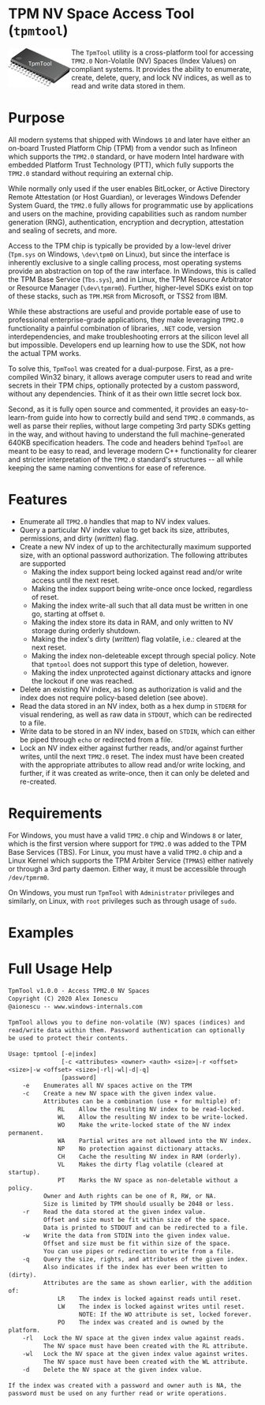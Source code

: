 # TPM NV Space Access Tool (`tpmtool`)
[<img align="left" src="tpmtool-logo.png" width="128"/>](tpmtool-logo.png)
The `TpmTool` utility is a cross-platform tool for accessing `TPM2.0` Non-Volatile (NV) Spaces (Index Values) on compliant systems. It provides the ability to enumerate, create, delete, query, and lock NV indices, as well as to read and write data stored in them.

# Purpose
All modern systems that shipped with Windows `10` and later have either an on-board Trusted Platform Chip (TPM) from a vendor such as Infineon which supports the `TPM2.0` standard, or have modern Intel hardware with embedded Platform Trust Technology (PTT), which fully supports the `TPM2.0` standard without requiring an external chip.

While normally only used if the user enables BitLocker, or Active Directory Remote Attestation (or Host Guardian), or leverages Windows Defender System Guard, the `TPM2.0` fully allows for programmatic use by applications and users on the machine, providing capabilities such as random number generation (RNG), authentication, encryption and decryption, attestation and sealing of secrets, and more. 

Access to the TPM chip is typically be provided by a low-level driver (`Tpm.sys` on Windows, `\dev\tpm0` on Linux), but since the interface is inherently exclusive to a single calling process, most operating systems provide an abstraction on top of the raw interface. In Windows, this is called the TPM Base Service (`Tbs.sys`), and in Linux, the TPM Resource Arbitrator or Resource Manager (`\dev\tpmrm0`). Further, higher-level SDKs exist on top of these stacks, such as `TPM.MSR` from Microsoft, or TSS2 from IBM.

While these abstractions are useful and provide portable ease of use to professional enterprise-grade applications, they make leveraging `TPM2.0` functionality a painful combination of libraries, `.NET` code, version interdependencies, and make troubleshooting errors at the silicon level all but impossible. Developers end up learning how to use the SDK, not how the actual TPM works.

To solve this, `TpmTool` was created for a dual-purpose. First, as a pre-compiled Win32 binary, it allows average computer users to read and write secrets in their TPM chips, optionally protected by a custom password, without any dependencies. Think of it as their own little secret lock box.

Second, as it is fully open source and commented, it provides an easy-to-learn-from guide into how to correctly build and send `TPM2.0` commands, as well as parse their replies, without large competing 3rd party SDKs getting in the way, and without having to understand the full machine-generated 640KB specification headers. The code and headers behind `TpmTool` are meant to be easy to read, and leverage modern C++ functionality for clearer and stricter interpretation of the `TPM2.0` standard's structures -- all while keeping the same naming conventions for ease of reference.

# Features
* Enumerate all `TPM2.0` handles that map to NV index values.
* Query a particular NV index value to get back its size, attributes, permissions, and dirty (_written_) flag.
* Create a new NV index of up to the architecturally maximum supported size, with an optional password authorization. The following attributes are supported
  - Making the index support being locked against read and/or write access until the next reset.
  - Making the index support being write-once once locked, regardless of reset.
  - Making the index write-all such that all data must be written in one go, starting at offset `0`.
  - Making the index store its data in RAM, and only written to NV storage during orderly shutdown.
  - Making the index's dirty (_written_) flag volatile, i.e.: cleared at the next reset.
  - Making the index non-deleteable except through special policy. Note that `tpmtool` does not support this type of deletion, however.
  - Making the index unprotected against dictionary attacks and ignore the lockout if one was reached.
* Delete an existing NV index, as long as authorization is valid and the index does not require policy-based deletion (see above).
* Read the data stored in an NV index, both as a hex dump in `STDERR` for visual rendering, as well as raw data in `STDOUT`, which can be redirected to a file.
* Write data to be stored in an NV index, based on `STDIN`, which can either be piped through `echo` or redirected from a file.
* Lock an NV index either against further reads, and/or against further writes, until the next `TPM2.0` reset. The index must have been created with the appropriate attributes to allow read and/or write locking, and further, if it was created as write-once, then it can only be deleted and re-created. 

# Requirements
For Windows, you must have a valid `TPM2.0` chip and Windows `8` or later, which is the first version where support for `TPM2.0` was added to the TPM Base Services (TBS). For Linux, you must have a valid `TPM2.0` chip and a Linux Kernel which supports the TPM Arbiter Service (`TPMAS`) either natively or through a 3rd party daemon. Either way, it must be accessible through `/dev/tpmrm0`.

On Windows, you must run `TpmTool` with `Administrator` privileges and similarly, on Linux, with `root` privileges such as through usage of `sudo`.

# Examples

# Full Usage Help
```
TpmTool v1.0.0 - Access TPM2.0 NV Spaces
Copyright (C) 2020 Alex Ionescu
@aionescu -- www.windows-internals.com

TpmTool allows you to define non-volatile (NV) spaces (indices) and
read/write data within them. Password authentication can optionally
be used to protect their contents.

Usage: tpmtool [-e|index]
               [-c <attributes> <owner> <auth> <size>|-r <offset> <size>|-w <offset> <size>|-rl|-wl|-d|-q]
               [password]
    -e    Enumerates all NV spaces active on the TPM
    -c    Create a new NV space with the given index value.
          Attributes can be a combination (use + for multiple) of:
              RL    Allow the resulting NV index to be read-locked.
              WL    Allow the resulting NV index to be write-locked.
              WO    Make the write-locked state of the NV index permanent.
              WA    Partial writes are not allowed into the NV index.
              NP    No protection against dictionary attacks.
              CH    Cache the resulting NV index in RAM (orderly).
              VL    Makes the dirty flag volatile (cleared at startup).
              PT    Marks the NV space as non-deletable without a policy.
          Owner and Auth rights can be one of R, RW, or NA.
          Size is limited by TPM should usually be 2048 or less.
    -r    Read the data stored at the given index value.
          Offset and size must be fit within size of the space.
          Data is printed to STDOUT and can be redirected to a file.
    -w    Write the data from STDIN into the given index value.
          Offset and size must be fit within size of the space.
          You can use pipes or redirection to write from a file.
    -q    Query the size, rights, and attributes of the given index.
          Also indicates if the index has ever been written to (dirty).
          Attributes are the same as shown earlier, with the addition of:
              LR    The index is locked against reads until reset.
              LW    The index is locked against writes until reset.
                    NOTE: If the WO attribute is set, locked forever.
              PO    The index was created and is owned by the platform.
    -rl   Lock the NV space at the given index value against reads.
          The NV space must have been created with the RL attribute.
    -wl   Lock the NV space at the given index value against writes.
          The NV space must have been created with the WL attribute.
    -d    Delete the NV space at the given index value.

If the index was created with a password and owner auth is NA, the
password must be used on any further read or write operations.

